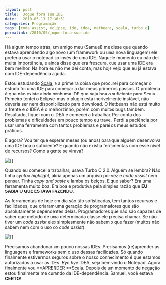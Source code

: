 ```yaml
---
layout: post
title:  Jogue fora sua IDE
date:   2010-05-13 17:36:51
categories: Programação
tags: [code assist, eclipse, ide, idea, netbeans, scala, turbo c]
permalink: /2010/05/jogue-fora-sua-ide
---
```


Há algum tempo atrás, um amigo meu (Samuel) me disse que quando estava aprendendo algo novo (um framework ou uma nova linguagem) ele preferia usar o notepad ao invés de uma IDE. Naquele momento eu não dei muita importância, e ainda disse que era frescura, que usar uma IDE era bem melhor. Na hora eu não me dei conta, mas hoje vejo que eu já estava com IDE-dependência aguda.

Estou estudando [Scala](http://www.scala-lang.org "Scala"), e a primeira coisa que procurei para começar o estudo foi uma IDE para começar a dar meus primeiros passos. O problema é que não existe ainda nenhuma IDE que seja boa o suficiente para Scala. Primeiro tentei o Eclipse, mas o plugin está incrivelmente instável, não deveria ser nem disponibilizado para download. O Netbeans não está muito a frente e o IDEA é o melhorzinho, porém com muitos bugs também. Resultado, fiquei com o IDEA e comecei a trabalhar. Por conta dos problemas e dificuldades em pouco tempo eu travei. Perdi a paciência por usar uma ferramenta com tantos problemas e parei os meus estudos práticos.

E agora? Vou ter que esperar meses (ou anos) para que alguém desenvolva uma IDE boa o suficiente? E quando não existia ferramentas com esse nível de recursos? Como a gente se virava?

[![[]](http://borba.blog.br/wordpress/wp-content/uploads/2010/05/tc201compilefp5.png "Turbo C")](http://borba.blog.br/wordpress/wp-content/uploads/2010/05/tc201compilefp5.png "")

Quando eu comecei a trabalhar, usava Turbo C 2.0. Alguém se lembra? Não  tinha *syntax highlight*, abria apenas um arquivo por vez e *code assist* nem pensar. Tinha *copy and paste* e lamba os beiços. E que saber? Era uma  ferramenta muito boa. Era boa e produtiva pela simples razão que **EU  SABIA O QUE ESTAVA FAZENDO**.

As ferramentas de hoje em dia são tão sofisticadas, tem tantos recursos e facilidades, que criaram uma geração de programadores que são absolutamente dependentes delas. Programadores que não são capazes de saber que método de uma determinada classe ele precisa chamar. Se não tiver um *code assist* eles simplesmente não sabem o que fazer (muitos não sabem nem com o uso do *code assist*).

[![[]](http://borba.blog.br/wordpress/wp-content/uploads/2010/05/codeassist.png "code assist")](http://borba.blog.br/wordpress/wp-content/uploads/2010/05/codeassist.png "")

Precisamos abandonar um pouco nossas IDEs. Precisamos (re)aprender as linguagens e frameworks sem o uso dessas facilidades. Só quando finalmente estivermos seguros sobre o nosso conhecimento é que estamos autorizados a usar as IDEs. *Bye bye* IDEA, seja bem vindo o Notepad. Agora finalmente vou **APRENDER **Scala. Depois de um momento de negação estou finalmente me curando da IDE-dependência. Samuel, você estava **CERTO**!
